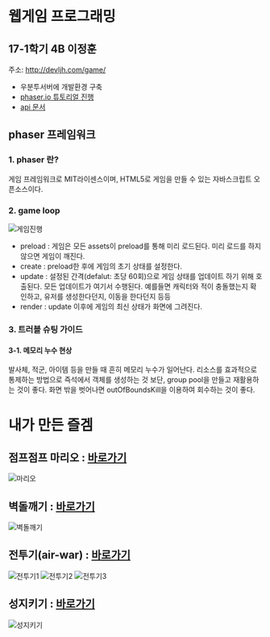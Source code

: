 # 웹게임 프로그래밍

## 17-1학기 4B 이정훈
주소: http://devljh.com/game/

- 우분투서버에 개발환경 구축
- [phaser.io 튜토리얼 진행](http://phaser.io/tutorials/making-your-first-phaser-game)
- [api 문서](http://phaser.io/docs/2.6.2/index)

## phaser 프레임워크
### 1. phaser 란?
게임 프레임워크로 MIT라이센스이며, HTML5로 게임을 만들 수 있는 자바스크립트 오픈소스이다.

### 2. game loop
![게임진행](http://img1.daumcdn.net/thumb/R1920x0/?fname=http%3A%2F%2Fcfile26.uf.tistory.com%2Fimage%2F231AE24A58EA0CB618194A)

* preload : 게임은 모든 assets이 preload를 통해 미리 로드된다. 미리 로드를 하지 않으면 게임이 깨진다.
* create : preload한 후에 게임의 초기 상태를 설정한다.
* update : 설정된 간격(defalut: 초당 60회)으로 게임 상태를 업데이트 하기 위해 호출된다. 모든 업데이트가 여기서 수행된다. 예를들면 캐릭터와 적이 충돌했는지 확인하고, 유저를 생성한다던지, 이동을 한다던지 등등
* render : update 이후에 게임의 최신 상태가 화면에 그려진다.

### 3. 트러블 슈팅 가이드
#### 3-1. 메모리 누수 현상
발사체, 적군, 아이템 등을 만들 때 흔히 메모리 누수가 일어난다. 리소스를 효과적으로 통제하는 방법으로 즉석에서 객체를 생성하는 것 보단, group pool을 만들고 재활용하는 것이 좋다. 화면 밖을 벗어나면 outOfBoundsKill을 이용하여 회수하는 것이 좋다.

# 내가 만든 즐겜
## 점프점프 마리오 : [바로가기](http://devljh.com/game/4.html)
![마리오](http://img1.daumcdn.net/thumb/R1920x0/?fname=http%3A%2F%2Fcfile4.uf.tistory.com%2Fimage%2F274AB44958EA12030EE975)

## 벽돌깨기 : [바로가기](http://devljh.com/game/5.html)
![벽돌깨기](http://img1.daumcdn.net/thumb/R1920x0/?fname=http%3A%2F%2Fcfile8.uf.tistory.com%2Fimage%2F2475A74958EA1202140A68)

## 전투기(air-war) : [바로가기](http://devljh.com/game/6.html)
![전투기1](http://img1.daumcdn.net/thumb/R1920x0/?fname=http%3A%2F%2Fcfile24.uf.tistory.com%2Fimage%2F242E0D4958EA6C7A199926)
![전투기2](http://img1.daumcdn.net/thumb/R1920x0/?fname=http%3A%2F%2Fcfile2.uf.tistory.com%2Fimage%2F271BF64958EA6C7B105AAE)
![전투기3](http://img1.daumcdn.net/thumb/R1920x0/?fname=http%3A%2F%2Fcfile22.uf.tistory.com%2Fimage%2F256D504A58F7013B02317B)

## 성지키기 : [바로가기](http://devljh.com/craft/1.html)
![성지키기](http://img1.daumcdn.net/thumb/R1920x0/?fname=http%3A%2F%2Fcfile22.uf.tistory.com%2Fimage%2F27360F4E594BD54D2C050C)